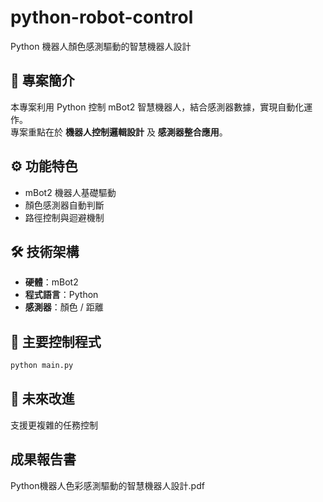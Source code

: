 # python-robot-control
Python 機器人顏色感測驅動的智慧機器人設計

## 📖 專案簡介
本專案利用 Python 控制 mBot2 智慧機器人，結合感測器數據，實現自動化運作。  
專案重點在於 **機器人控制邏輯設計** 及 **感測器整合應用**。

## ⚙️ 功能特色
- mBot2 機器人基礎驅動
- 顏色感測器自動判斷
- 路徑控制與迴避機制

## 🛠️ 技術架構
- **硬體**：mBot2
- **程式語言**：Python
- **感測器**：顏色 / 距離

## 🚀 主要控制程式
```bash
python main.py
```
## 🔮 未來改進

支援更複雜的任務控制

## 成果報告書

Python機器人色彩感測驅動的智慧機器人設計.pdf
